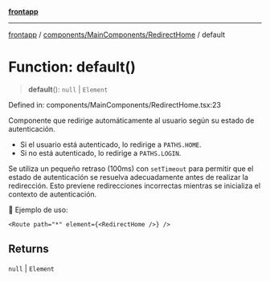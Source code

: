 [**frontapp**](../../../../README.md)

***

[frontapp](../../../../README.md) / [components/MainComponents/RedirectHome](../README.md) / default

# Function: default()

> **default**(): `null` \| `Element`

Defined in: components/MainComponents/RedirectHome.tsx:23

Componente que redirige automáticamente al usuario según su estado de autenticación.

- Si el usuario está autenticado, lo redirige a `PATHS.HOME`.
- Si no está autenticado, lo redirige a `PATHS.LOGIN`.

Se utiliza un pequeño retraso (100ms) con `setTimeout` para permitir que el estado de autenticación
se resuelva adecuadamente antes de realizar la redirección. Esto previene redirecciones incorrectas
mientras se inicializa el contexto de autenticación.

📌 Ejemplo de uso:
```tsx
<Route path="*" element={<RedirectHome />} />
```

## Returns

`null` \| `Element`

